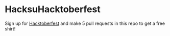 # HacksuHacktoberfest
Sign up for [Hacktoberfest](https://hacktoberfest.digitalocean.com/) and make 5 pull requests in this repo to get a free shirt!
